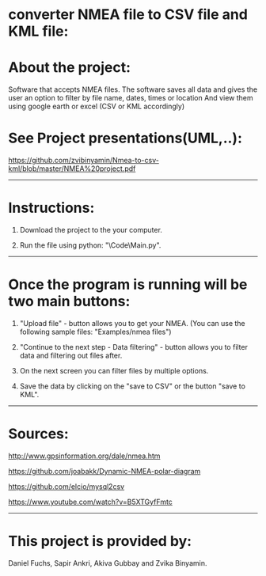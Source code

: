 converter NMEA file to CSV file and KML file:
=============

About the project:
=============
Software that accepts NMEA files.
The software saves all data and gives the user an option to filter by file name, dates, times or location
And view them using google earth or excel (CSV or KML accordingly)


See Project presentations(UML,..):
=============
https://github.com/zvibinyamin/Nmea-to-csv-kml/blob/master/NMEA%20project.pdf

----------

Instructions:
=============

1. Download the project to the your computer.

2. Run the file using python: "\Code\Main.py".

----------

Once the program is running will be two main buttons:
=============

1. "Upload file" - button allows you to get your NMEA.
(You can use the following sample files: "Examples/nmea files")

2. "Continue to the next step - Data filtering" - button allows you to filter data and filtering out files after.

3. On the next screen you can filter files by multiple options.

4. Save the data by clicking on the "save to CSV" or the button "save to KML".


----------
Sources:
=============

http://www.gpsinformation.org/dale/nmea.htm

https://github.com/joabakk/Dynamic-NMEA-polar-diagram 

https://github.com/elcio/mysql2csv 

https://www.youtube.com/watch?v=B5XTGyfFmtc 

----------

This project is provided by:
=============

Daniel Fuchs, Sapir Ankri, Akiva Gubbay and Zvika Binyamin.



